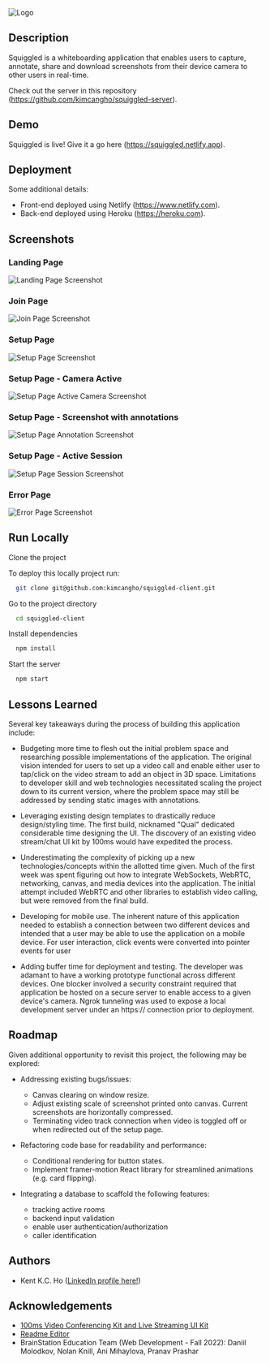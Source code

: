 
![Logo](https://res.cloudinary.com/di7kiyj3y/image/upload/v1679865543/squiggled-logo-revised_isdwx2.png)


## Description

Squiggled is a whiteboarding application that enables users to capture, annotate, share and download screenshots from their device camera to other users in real-time.

Check out the server in this repository (https://github.com/kimcangho/squiggled-server).

## Demo

Squiggled is live! Give it a go here (https://squiggled.netlify.app).
## Deployment



Some additional details:
- Front-end deployed using Netlify (https://www.netlify.com).
- Back-end deployed using Heroku (https://heroku.com).


## Screenshots

### Landing Page
![Landing Page Screenshot](https://res.cloudinary.com/di7kiyj3y/image/upload/v1679868693/squiggled-landing_lo5oze.png)

### Join Page
![Join Page Screenshot](https://res.cloudinary.com/di7kiyj3y/image/upload/v1679866922/squiggled-join_dxcc4u.png)

### Setup Page
![Setup Page Screenshot](https://res.cloudinary.com/di7kiyj3y/image/upload/v1679866921/squiggled-setup_cc4mcn.png)

### Setup Page - Camera Active
![Setup Page Active Camera Screenshot](https://res.cloudinary.com/di7kiyj3y/image/upload/v1679866923/squiggled-camera_nqzvgj.png)

### Setup Page - Screenshot with annotations
![Setup Page Annotation Screenshot](https://res.cloudinary.com/di7kiyj3y/image/upload/v1679866924/squiggled-annotation_e3cglb.png)

### Setup Page - Active Session
![Setup Page Session Screenshot](https://res.cloudinary.com/di7kiyj3y/image/upload/v1679866925/squiggled-active-session_ejvxvo.png)

### Error Page
![Error Page Screenshot](https://res.cloudinary.com/di7kiyj3y/image/upload/v1679871806/squiggled-error_ax3b0i.png)

## Run Locally

Clone the project

To deploy this locally project run:

```bash
  git clone git@github.com:kimcangho/squiggled-client.git
```

Go to the project directory

```bash
  cd squiggled-client
```

Install dependencies

```bash
  npm install
```

Start the server

```bash
  npm start
```

## Lessons Learned

Several key takeaways during the process of building this application include:

- Budgeting more time to flesh out the initial problem space and researching possible implementations of the application. The original vision intended for users to set up a video call and enable either user to tap/click on the video stream to add an object in 3D space. Limitations to developer skill and web technologies necessitated scaling the project down to its current version, where the problem space may still be addressed by sending static images with annotations.

- Leveraging existing design templates to drastically reduce design/styling time. The first build, nicknamed "Qual" dedicated considerable time designing the UI. The discovery of an existing video stream/chat UI kit by 100ms would have expedited the process. 

- Underestimating the complexity of picking up a new technologies/concepts within the allotted time given. Much of the first week was spent figuring out how to integrate WebSockets, WebRTC, networking, canvas,  and media devices into the application. The initial attempt included WebRTC and other libraries to establish video calling, but were removed from the final build.

- Developing for mobile use. The inherent nature of this application needed to establish a connection between two different devices and intended that a user may be able to use the application on a mobile device. For user interaction, click events were converted into pointer events for user 

- Adding buffer time for deployment and testing. The developer was adamant to have a working prototype functional across different devices. One blocker involved a security constraint required that application be hosted on a secure server to enable access to a given device's camera. Ngrok tunneling was used to expose a local development server under an https:// connection prior to deployment.
## Roadmap

Given additional opportunity to revisit this project, the following may be explored:

- Addressing existing bugs/issues:
  - Canvas clearing on window resize.
  - Adjust existing scale of screenshot printed onto canvas. Current screenshots are horizontally compressed.
  - Terminating video track connection when video is toggled off or when redirected out of the setup page.

- Refactoring code base for readability and performance:
  - Conditional rendering for button states.
  - Implement framer-motion React library for streamlined animations (e.g. card flipping).

- Integrating a database to scaffold the following features:
    - tracking active rooms
    - backend input validation
    - enable user authentication/authorization
    - caller identification


## Authors

- Kent K.C. Ho ([LinkedIn profile here!](https://www.linkedin.com/in/kentkcho/))


## Acknowledgements

- [100ms Video Conferencing Kit and Live Streaming UI Kit](https://www.figma.com/community/file/1165192525323846383/Video-Conferencing-Kit-and-Live-Streaming-UI-Kit)
- [Readme Editor](https://readme.so)
- BrainStation Education Team (Web Development - Fall 2022): Daniil Molodkov, Nolan Knill, Ani Mihaylova, Pranav Prashar
